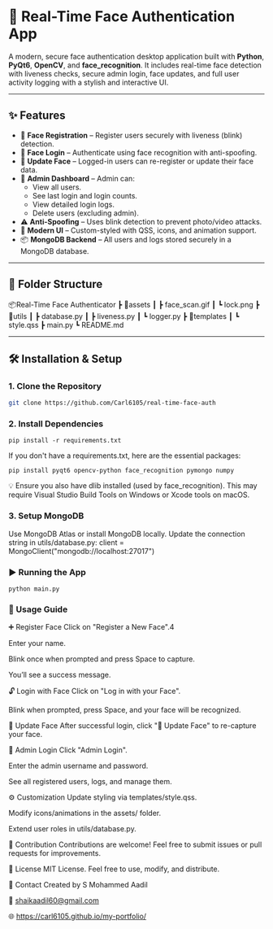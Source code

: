 # 🔐 Real-Time Face Authentication App

A modern, secure face authentication desktop application built with **Python**, **PyQt6**, **OpenCV**, and **face_recognition**. It includes real-time face detection with liveness checks, secure admin login, face updates, and full user activity logging with a stylish and interactive UI.

---

## ✨ Features

- 👤 **Face Registration** – Register users securely with liveness (blink) detection.
- 🔐 **Face Login** – Authenticate using face recognition with anti-spoofing.
- 🔄 **Update Face** – Logged-in users can re-register or update their face data.
- 👮 **Admin Dashboard** – Admin can:
  - View all users.
  - See last login and login counts.
  - View detailed login logs.
  - Delete users (excluding admin).
- ⚠️ **Anti-Spoofing** – Uses blink detection to prevent photo/video attacks.
- 🎨 **Modern UI** – Custom-styled with QSS, icons, and animation support.
- 📦 **MongoDB Backend** – All users and logs stored securely in a MongoDB database.

---

## 📁 Folder Structure
📦Real-Time Face Authenticator
┣ 📁assets
┃ ┣ face_scan.gif
┃ ┗ lock.png
┣ 📁utils
┃ ┣ database.py
┃ ┣ liveness.py
┃ ┗ logger.py
┣ 📁templates
┃ ┗ style.qss
┣ main.py
┗ README.md

---

## 🛠️ Installation & Setup

### 1. Clone the Repository

```bash
git clone https://github.com/Carl6105/real-time-face-auth
```

### 2. Install Dependencies
```
pip install -r requirements.txt
```

If you don't have a requirements.txt, here are the essential packages:
```
pip install pyqt6 opencv-python face_recognition pymongo numpy
```
💡 Ensure you also have dlib installed (used by face_recognition). This may require Visual Studio Build Tools on Windows or Xcode tools on macOS.

### 3. Setup MongoDB
Use MongoDB Atlas or install MongoDB locally.
Update the connection string in utils/database.py:
client = MongoClient("mongodb://localhost:27017")

### ▶️ Running the App
```
python main.py
```

### 🧪 Usage Guide

➕ Register Face
Click on "Register a New Face".4

Enter your name.

Blink once when prompted and press Space to capture.

You’ll see a success message.


🔓 Login with Face
Click on "Log in with your Face".

Blink when prompted, press Space, and your face will be recognized.


🔄 Update Face
After successful login, click "🔄 Update Face" to re-capture your face.


👮 Admin Login
Click "Admin Login".

Enter the admin username and password.

See all registered users, logs, and manage them.


⚙️ Customization
Update styling via templates/style.qss.

Modify icons/animations in the assets/ folder.

Extend user roles in utils/database.py.


🤝 Contribution
Contributions are welcome! Feel free to submit issues or pull requests for improvements.


📜 License
MIT License. Feel free to use, modify, and distribute.


📧 Contact
Created by S Mohammed Aadil

📩 shaikaadil60@gmail.com

🌐 https://carl6105.github.io/my-portfolio/
